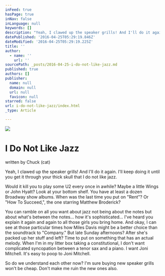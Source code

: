 ```yaml
---
inFeed: true
hasPage: true
inNav: false
inLanguage: null
keywords: []
description: "Yeah, I clawed up the speaker grills! And I'll do it again. I'll keep doing it until you get it through your thick skull that I do not like jazz. "
datePublished: '2016-04-25T05:29:19.846Z'
dateModified: '2016-04-25T05:29:19.225Z'
title: ''
author:
  - name: ''
    url: ''
sourcePath: _posts/2016-04-25-i-do-not-like-jazz.md
published: true
authors: []
publisher:
  name: null
  domain: null
  url: null
  favicon: null
starred: false
url: i-do-not-like-jazz/index.html
_type: Article

---
```

![](https://the-grid-user-content.s3-us-west-2.amazonaws.com/edb66ef4-5d82-4c12-b9c0-15d74012abec.png)

# I Do Not Like Jazz

written by Chuck (cat)

Yeah, I clawed up the speaker grills! And I'll do it again. I'll keep doing it until you get it through your thick skull that I do not like jazz. 

Would it kill you to play some U2 every once in awhile? Maybe a little Wings or John Hyatt? Look at your bottom shelf. You have at least a dozen Broadway show albums. When was the last time you put on "Rent"? Or "How To Succeed,", the one starring Matthew Broderick?

You can ramble on all you want about jazz not being about the notes but about what's between the notes... how it's sophisticated... I've heard you explain it again and again to all those girls you bring home. And okay, I can see at those particular times how Miles Davis might be a better choice than the soundtrack to "Company." But late Sunday afternoons? After she's packed up her stuff and left? Time to put on something that has an actual melody. When I'm in my litter box taking a constitutional, I don't want complicated syncopation between a tenor sax and a piano. I want Joni Mitchell. It's easy to poop to Joni Mitchell. 

So do we understand each other now? I'm sure buying new speaker grills won't be cheap. Don't make me ruin the new ones also.
